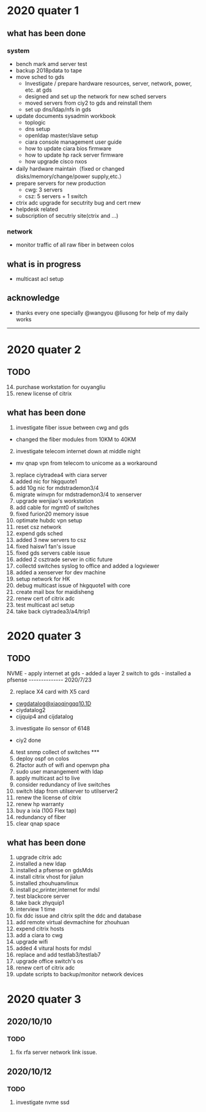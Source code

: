 # 2020 quater 1
## what has been done
### system
- bench mark amd server test
- backup 2018pdata to tape
- move sched to gds
   -  Investigate / prepare hardware resources, server, network, power, etc. at gds
   -  designed and set up the network for new sched servers
   -  moved servers from ciy2 to gds and reinstall them
   - set up dns/ldap/nfs in gds
- update  documents sysadmin workbook
   - toplogic 
   - dns setup
   - openldap master/slave setup
   - ciara console management user guide
   - how to update ciara bios firmware
   - how to update hp rack server firmware
   - how upgrade cisco nxos
- daily hardware maintain（fixed or changed disks/memory/change/power supply,etc.）
- prepare servers for new production  
   - cwg: 3 servers
   - csz: 5 servers + 1 switch
- ctrix adc upgrade for secutrity bug and cert rnew
- helpdesk related
- subscription of secutriy site(ctrix and ...)


### network
- monitor traffic of all raw fiber in between colos

## what is in progress
- multicast acl  setup

## acknowledge
- thanks every one specially @wangyou @liusong for help of my daily works

-----------------------------------
# 2020 quater 2
## TODO

14. purchase workstation for ouyangliu
15. renew license of citrix

## what has been done

1. investigate fiber issue between cwg and gds
  - changed the fiber modules from 10KM to 40KM
2. investigate telecom internet down at middle night
  - mv qnap vpn from  telecom to unicome as a  workaround 
3. replace ciytradea4 with ciara server
4. added nic for hkgquote1
5. add 10g nic for mdstrademon3/4
6. migrate winvpn for mdstrademon3/4 to xenserver
7. upgrade wenjiao's workstation
8. add cable for mgmt0 of switches
9. fixed furion20 memory issue
10. optimate hubdc vpn setup
11. reset csz network
12. expend gds sched
13. added 3 new servers to csz
14. fixed haisw1 fan's issue
15. fixed gds servers cable issue
16. added 2 csztrade server in citic future
17. collectd switches syslog to office and added a logviewer
18. added a xenserver for dev machine
19. setup network for HK
20. debug multicast issue of hkgquote1 with core
21. create mail box for maidisheng
22. renew cert of citrix adc
23. test multicast acl setup
24. take back ciytradea3/a4/trip1

# 2020 quater 3
## TODO

NVME
    - apply internet at gds
    - added a  layer 2 switch to gds
    - installed a pfsense -------------- 2020/7/23
    
2. replace X4 card with X5 card
  - cwgdatalog@xiaoqingqq10.1D
  - ciydatalog2
  - cijquip4 and cijdatalog
3. investigate ilo sensor of 6148
  - ciy2 done
4. test snmp collect of switches ***
5. deploy ospf on colos
6. 2factor auth of wifi and openvpn pha
7. sudo user manangement with ldap
8. apply multicast acl to live
9. consider redundancy of live switches
10. switch ldap from utilserver to utilserver2
12. renew the license of citrix
17. renew hp warranty
18. buy a  ixia (10G Flex tap)
19. redundancy of fiber
20. clear qnap space 


## what has been done
1. upgrade citrix adc
2. installed a  new ldap
3. installed a pfsense on gdsMds
4. install citrix vhost for jialun
5. installed zhouhuanvlinux
6. install pc,printer,internet for mdsl
7. test blackcore server
8. take back zhyquip1
9. interview 1 time
10. fix ddc issue  and citrix split the ddc and database
11. add remote virtual devmachine for zhouhuan
12. expend citrix hosts
13. add a ciara to cwg
14. upgrade wifi 
15. added 4 vitural hosts for mdsl
16. replace and add testlab3/testlab7
17. upgrade office switch's os
18. renew cert of citrix adc
19. update scripts to backup/monitor network devices

# 2020 quater 3
## 2020/10/10
### TODO
1. fix rfa server network link issue.

## 2020/10/12
### TODO
1. investigate nvme ssd